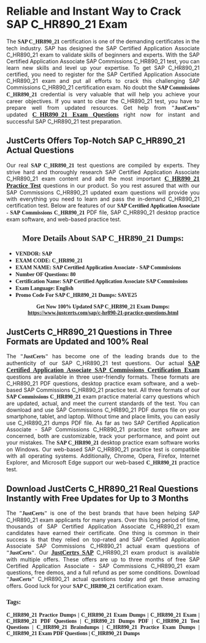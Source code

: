 <h1><strong>Reliable and Instant Way to Crack SAP C_HR890_21 Exam</strong></h1>

<p style="text-align: justify;">The <span style="font-family:Georgia,serif;"><strong>SAP C_HR890_21</strong></span> certification is one of the demanding certificates in the tech industry. SAP has designed the SAP Certified Application Associate C_HR890_21 exam to validate skills of beginners and experts. With the SAP Certified Application Associate SAP Commissions C_HR890_21 test, you can learn new skills and level up your expertise. To get SAP C_HR890_21 certified, you need to register for the SAP Certified Application Associate C_HR890_21 exam and put all efforts to crack this challenging SAP Commissions C_HR890_21 certification exam. No doubt the <span style="font-family:Georgia,serif;"><strong>SAP Commissions C_HR890_21</strong></span> credential is very valuable that will help you achieve your career objectives. If you want to clear the C_HR890_21 test, you have to prepare well from updated resources. Get help from <span style="font-size:14px;"><span style="font-family:Georgia,serif;"><strong>"JustCerts"</strong></span></span> updated <a href="https://www.justcerts.com/sap/c-hr890-21-practice-questions.html"><span style="font-size:16px;"><span style="font-family:Georgia,serif;"><strong>C_HR890_21 Exam Questions</strong></span></span></a> right now for instant and successful SAP C_HR890_21 test preparation.</p>

<h2><strong>JustCerts Offers Top-Notch SAP C_HR890_21 Actual Questions </strong></h2>

<p style="text-align: justify;">Our real <span style="font-family:Georgia,serif;"><strong>SAP C_HR890_21</strong></span> test questions are compiled by experts. They strive hard and thoroughly research SAP Certified Application Associate C_HR890_21 exam content and add the most important <a href="https://www.justcerts.com/sap/c-hr890-21-practice-questions.html"><span style="font-size:16px;"><span style="font-family:Georgia,serif;"><strong>C_HR890_21 Practice Test</strong></span></span></a> questions in our product. So you rest assured that with our SAP Commissions C_HR890_21 updated exam questions will provide you with everything you need to learn and pass the in-demand C_HR890_21 certification test. Below are features of our <span style="font-family:Georgia,serif;"><strong>SAP Certified Application Associate - SAP Commissions C_HR890_21</strong></span> PDF file, SAP C_HR890_21 desktop practice exam software, and web-based practice test.</p>

<h2 style="text-align: center;"><strong><span style="font-family:Georgia,serif;">More Details About SAP C_HR890_21 Dumps:</span></strong></h2>

<ul>
	<li style="text-align: justify;"><span style="font-size:14px;"><span style="font-family:Georgia,serif;"><strong>VENDOR: SAP</strong></span></span></li>
	<li style="text-align: justify;"><span style="font-size:14px;"><span style="font-family:Georgia,serif;"><strong>EXAM CODE: C_HR890_21</strong></span></span></li>
	<li style="text-align: justify;"><span style="font-size:14px;"><span style="font-family:Georgia,serif;"><strong>EXAM NAME: SAP Certified Application Associate - SAP Commissions</strong></span></span></li>
	<li style="text-align: justify;"><span style="font-size:14px;"><span style="font-family:Georgia,serif;"><strong>Number OF Questions: 80</strong></span></span></li>
	<li style="text-align: justify;"><span style="font-size:14px;"><span style="font-family:Georgia,serif;"><strong>Certification Name: SAP Certified Application Associate SAP Commissions</strong></span></span></li>
	<li style="text-align: justify;"><span style="font-size:14px;"><span style="font-family:Georgia,serif;"><strong>Exam Language: English</strong></span></span></li>
	<li style="text-align: justify;"><span style="font-size:14px;"><span style="font-family:Georgia,serif;"><strong>Promo Code For SAP C_HR890_21 Dumps: SAVE25</strong></span></span></li>
</ul>

<p style="text-align: center;"><strong><span style="font-family:Georgia,serif;"><span style="font-size:14px;">Get Now 100% Updated SAP C_HR890_21 Exam Dumps:</span> <a href="https://www.justcerts.com/sap/c-hr890-21-practice-questions.html">https://www.justcerts.com/sap/c-hr890-21-practice-questions.html</a></span></strong></p>

<h2><strong>JustCerts C_HR890_21 Questions in Three Formats are Updated and 100% Real</strong></h2>

<p style="text-align: justify;">The <span style="font-size:14px;"><span style="font-family:Georgia,serif;"><strong>"JustCerts"</strong></span></span> has become one of the leading brands due to the authenticity of our SAP C_HR890_21 test questions. Our actual <a href="https://www.justcerts.com/sap/sap-certified-application-associate-certification-exams.html"><span style="font-size:16px;"><span style="font-family:Georgia,serif;"><strong>SAP Certified Application Associate SAP Commissions Certification Exam</strong></span></span></a> questions are available in three user-friendly formats. These formats are C_HR890_21 PDF questions, desktop practice exam software, and a web-based SAP Commissions C_HR890_21 practice test. All three formats of our <strong><span style="font-family:Georgia,serif;">SAP Commissions C_HR890_21</span></strong> exam practice material carry questions which are updated, actual, and meet the current standards of the test. You can download and use SAP Commissions C_HR890_21 PDF dumps file on your smartphone, tablet, and laptop. Without time and place limits, you can easily use C_HR890_21 dumps PDF file. As far as two SAP Certified Application Associate - SAP Commissions C_HR890_21 practice test software are concerned, both are customizable, track your performance, and point out your mistakes. The <span style="font-family:Georgia,serif;"><strong>SAP C_HR890_21</strong></span> desktop practice exam software works on Windows. Our web-based SAP C_HR890_21 practice test is compatible with all operating systems. Additionally, Chrome, Opera, Firefox, Internet Explorer, and Microsoft Edge support our web-based <span style="font-family:Georgia,serif;"><strong>C_HR890_21 </strong></span> practice test.</p>

<h2><strong>Download JustCerts C_HR890_21 Real Questions Instantly with Free Updates for Up to 3 Months</strong></h2>

<p style="text-align: justify;">The <span style="font-family:Georgia,serif;"><span style="font-size:14px;"><strong>"JustCerts"</strong></span></span> is one of the best brands that have been helping SAP C_HR890_21 exam applicants for many years. Over this long period of time, thousands of SAP Certified Application Associate C_HR890_21 exam candidates have earned their certificate. One thing is common in their success is that they relied on top-rated and SAP Certified Application Associate SAP Commissions C_HR890_21 actual exam questions of <span style="font-family:Georgia,serif;"><span style="font-size:14px;"><strong>"JustCerts"</strong></span></span>. Our <a href="https://www.justcerts.com/sap-certification-exams.html"><span style="font-size:16px;"><span style="font-family:Georgia,serif;"><strong>JustCertrs SAP</strong></span></span></a> C_HR890_21 exam product is available with multiple offers. These offers are up to three months of free SAP Certified Application Associate - SAP Commissions C_HR890_21 exam questions, free demos, and a full refund as per some conditions. Download <span style="font-family:Georgia,serif;"><span style="font-size:14px;"><strong>"JustCerts"</strong></span></span> C_HR890_21 actual questions today and get these amazing offers. Good luck for your <span style="font-family:Georgia,serif;"><strong>SAP C_HR890_21</strong></span> certification exam.</p>

<h3 style="text-align: justify;"><span style="font-family:Georgia,serif;"><strong>Tags:</strong></span></h3>

<p style="text-align: justify;"><span style="font-family:Georgia,serif;"><strong>C_HR890_21 Practice Dumps | C_HR890_21 Exam Dumps | C_HR890_21 Exam | C_HR890_21 PDF Questions | C_HR890_21 Dumps PDF | C_HR890_21 Test Questions | C_HR890_21 Braindumps | C_HR890_21 Practice Exam Dumps | C_HR890_21 Exam PDF Questions | C_HR890_21 Dumps</strong></span></p>
